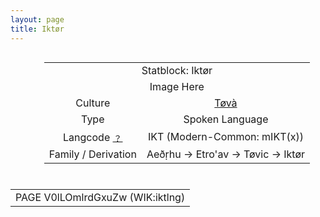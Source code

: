 ```yaml
---
layout: page
title: Iktør
---
```


<div class="statblock" style="float: right; margin: 0px 25px 25px;">

<table style="text-align: center">
  <tr>
    <td colspan="2"> Statblock: Iktør </td>
  </tr>
  <tr>
    <td colspan="2"> Image Here </td>
  </tr>
  <tr>
    <td> Culture </td>
  <td> <a href="/wiki/tova" data-toggle="tooltip" data-placement="top" title="A people of Ikàø Chetivar">Tøvà</a> </td>
  </tr>
  <tr>
    <td> Type </td>
    <td> Spoken Language </td>
  </tr>
  <tr>
    <td> Langcode <a href="/wiki/help/langcodes">﹖</a> </td>
    <td> IKT (Modern-Common: mIKT(x)) </td>
  </tr>
   <tr>
    <td> Family / Derivation </td>
     <td> Aeð̣rhu → Etro'av → Tøvic → Iktør </td>
  </tr>
</table>
  
</div>

<table style="text-align: center">
  <tr>
    <td> PAGE V0lLOmlrdGxuZw (WIK:iktlng) </td>
  </tr>
<table style="text-align: center">  
